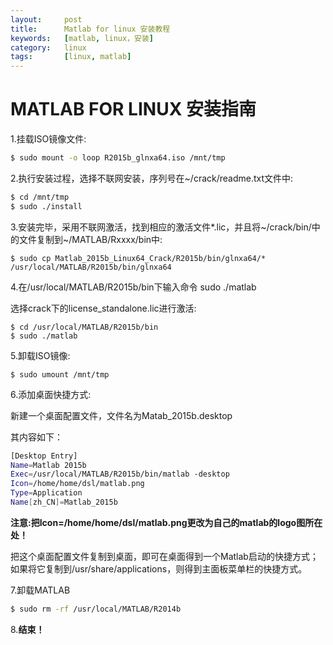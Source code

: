 ```yaml
---
layout:     post
title:      Matlab for linux 安装教程
keywords:   [matlab, linux，安装]   
category:   linux
tags:       [linux, matlab]
---
```


# MATLAB FOR LINUX 安装指南
1.挂载ISO镜像文件:

```bash
$ sudo mount -o loop R2015b_glnxa64.iso /mnt/tmp
```
2.执行安装过程，选择不联网安装，序列号在~/crack/readme.txt文件中:

```bash
$ cd /mnt/tmp
$ sudo ./install
```
3.安装完毕，采用不联网激活，找到相应的激活文件*.lic，并且将~/crack/bin/中的文件复制到~/MATLAB/Rxxxx/bin中:

```shell
$ sudo cp Matlab_2015b_Linux64_Crack/R2015b/bin/glnxa64/* /usr/local/MATLAB/R2015b/bin/glnxa64
```
4.在/usr/local/MATLAB/R2015b/bin下输入命令 sudo ./matlab

选择crack下的license_standalone.lic进行激活:
```shell
$ cd /usr/local/MATLAB/R2015b/bin
$ sudo ./matlab
```

5.卸载ISO镜像:
```
$ sudo umount /mnt/tmp
```
6.添加桌面快捷方式:

新建一个桌面配置文件，文件名为Matab_2015b.desktop

其内容如下：
```bash
[Desktop Entry]
Name=Matlab 2015b
Exec=/usr/local/MATLAB/R2015b/bin/matlab -desktop
Icon=/home/home/dsl/matlab.png
Type=Application
Name[zh_CN]=Matlab_2015b
```
**注意:把Icon=/home/home/dsl/matlab.png更改为自己的matlab的logo图所在处！**

把这个桌面配置文件复制到桌面，即可在桌面得到一个Matlab启动的快捷方式；
如果将它复制到/usr/share/applications，则得到主面板菜单栏的快捷方式。


7.卸载MATLAB
```bash
$ sudo rm -rf /usr/local/MATLAB/R2014b
```


8.**结束！**